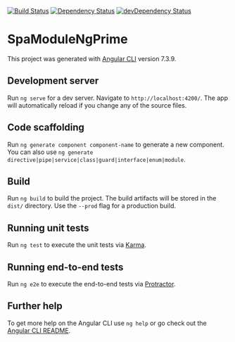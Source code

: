 [![Build Status](https://travis-ci.com/l7960261/spa-module-ng-prime.svg?branch=master)](https://travis-ci.com/l7960261/spa-module-ng-prime) [![Dependency Status](https://david-dm.org/l7960261/spa-module-ng-prime.svg)](https://david-dm.org/l7960261/spa-module-ng-prime) [![devDependency Status](https://david-dm.org/l7960261/spa-module-ng-prime/dev-status.svg)](https://david-dm.org/l7960261/spa-module-ng-prime?type=dev)

# SpaModuleNgPrime

This project was generated with [Angular CLI](https://github.com/angular/angular-cli) version 7.3.9.

## Development server

Run `ng serve` for a dev server. Navigate to `http://localhost:4200/`. The app will automatically reload if you change any of the source files.

## Code scaffolding

Run `ng generate component component-name` to generate a new component. You can also use `ng generate directive|pipe|service|class|guard|interface|enum|module`.

## Build

Run `ng build` to build the project. The build artifacts will be stored in the `dist/` directory. Use the `--prod` flag for a production build.

## Running unit tests

Run `ng test` to execute the unit tests via [Karma](https://karma-runner.github.io).

## Running end-to-end tests

Run `ng e2e` to execute the end-to-end tests via [Protractor](http://www.protractortest.org/).

## Further help

To get more help on the Angular CLI use `ng help` or go check out the [Angular CLI README](https://github.com/angular/angular-cli/blob/master/README.md).
